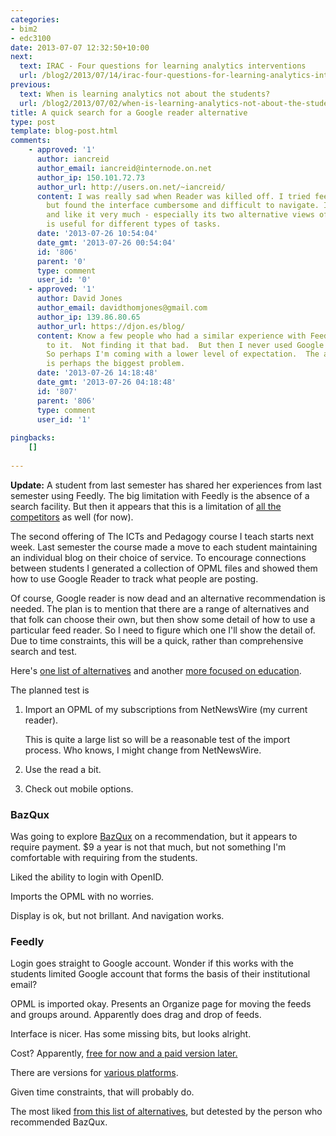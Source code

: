 ```yaml
---
categories:
- bim2
- edc3100
date: 2013-07-07 12:32:50+10:00
next:
  text: IRAC - Four questions for learning analytics interventions
  url: /blog2/2013/07/14/irac-four-questions-for-learning-analytics-interventions/
previous:
  text: When is learning analytics not about the students?
  url: /blog2/2013/07/02/when-is-learning-analytics-not-about-the-students/
title: A quick search for a Google reader alternative
type: post
template: blog-post.html
comments:
    - approved: '1'
      author: iancreid
      author_email: iancreid@internode.on.net
      author_ip: 150.101.72.73
      author_url: http://users.on.net/~iancreid/
      content: I was really sad when Reader was killed off. I tried feedly for a while
        but found the interface cumbersome and difficult to navigate. I now use netvibes
        and like it very much - especially its two alternative views of the feeds - each
        is useful for different types of tasks.
      date: '2013-07-26 10:54:04'
      date_gmt: '2013-07-26 00:54:04'
      id: '806'
      parent: '0'
      type: comment
      user_id: '0'
    - approved: '1'
      author: David Jones
      author_email: davidthomjones@gmail.com
      author_ip: 139.86.80.65
      author_url: https://djon.es/blog/
      content: Know a few people who had a similar experience with Feedly. I'm adapting
        to it.  Not finding it that bad.  But then I never used Google Reader in anger.
        So perhaps I'm coming with a lower level of expectation.  The absence of search
        is perhaps the biggest problem.
      date: '2013-07-26 14:18:48'
      date_gmt: '2013-07-26 04:18:48'
      id: '807'
      parent: '806'
      type: comment
      user_id: '1'
    
pingbacks:
    []
    
---
```

**Update:** A student from last semester has shared her experiences from last semester using Feedly. The big limitation with Feedly is the absence of a search facility. But then it appears that this is a limitation of [all the competitors](http://www.fastcolabs.com/3007556/tracking/lessons-google-reader-reaction) as well (for now).

The second offering of The ICTs and Pedagogy course I teach starts next week. Last semester the course made a move to each student maintaining an individual blog on their choice of service. To encourage connections between students I generated a collection of OPML files and showed them how to use Google Reader to track what people are posting.

Of course, Google reader is now dead and an alternative recommendation is needed. The plan is to mention that there are a range of alternatives and that folk can choose their own, but then show some detail of how to use a particular feed reader. So I need to figure which one I'll show the detail of. Due to time constraints, this will be a quick, rather than comprehensive search and test.

Here's [one list of alternatives](http://alternativeto.net/software/google-reader/) and another [more focused on education](http://theedublogger.com/2013/05/16/google-reader/).

The planned test is

1. Import an OPML of my subscriptions from NetNewsWire (my current reader).
    
    This is quite a large list so will be a reasonable test of the import process. Who knows, I might change from NetNewsWire.
    
2. Use the read a bit.
3. Check out mobile options.

### BazQux

Was going to explore [BazQux](http://bazqux.com/) on a recommendation, but it appears to require payment. $9 a year is not that much, but not something I'm comfortable with requiring from the students.

Liked the ability to login with OpenID.

Imports the OPML with no worries.

Display is ok, but not brillant. And navigation works.

### Feedly

Login goes straight to Google account. Wonder if this works with the students limited Google account that forms the basis of their institutional email?

OPML is imported okay. Presents an Organize page for moving the feeds and groups around. Apparently does drag and drop of feeds.

Interface is nicer. Has some missing bits, but looks alright.

Cost? Apparently, [free for now and a paid version later.](http://feedly.uservoice.com/knowledgebase/articles/178768-is-there-a-paid-version-)

There are versions for [various platforms](http://feedly.uservoice.com/knowledgebase/articles/182102-on-which-devices-can-i-use-feedly-).

Given time constraints, that will probably do.

The most liked [from this list of alternatives](http://alternativeto.net/software/google-reader/), but detested by the person who recommended BazQux.